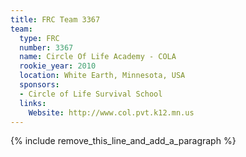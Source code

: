 ```yaml
---
title: FRC Team 3367
team:
  type: FRC
  number: 3367
  name: Circle Of Life Academy - COLA
  rookie_year: 2010
  location: White Earth, Minnesota, USA
  sponsors:
  - Circle of Life Survival School
  links:
    Website: http://www.col.pvt.k12.mn.us
---
```


{% include remove_this_line_and_add_a_paragraph %}